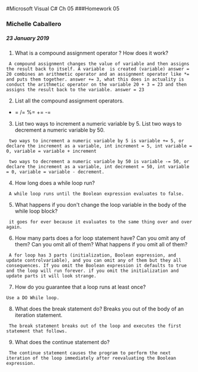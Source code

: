 #Microsoft Visual C# Ch 05
###Homework 05

### Michelle Caballero
##### 23 January 2019


1. What is a compound assignment operator ? How does it work?

`` A compound assignment changes the value of variable and then assigns the
result back to itself. A variable  is created (variable) answer = 20 combines an
arithmetic operator and an assignment operator like *= and puts them together.
answer += 3, what this does in actuality is conduct the arithmetic operator on
the variable 20 + 3 = 23 and then assigns the result back to the variable.
answer = 23``

2. List all the compound assignment operators.
* =
/=
%=
+=
-=


3. List two ways to increment a numeric variable by 5. List two ways to
decrement a numeric variable by 50.

`` two ways to increment a numeric variable by 5 is variable += 5, or declare
the increment as a variable, int increment = 5, int variable = 0, variable =
variable + increment``

`` two ways to decrement a numeric variable by 50 is variable -= 50, or declare
the increment as a variable, int decrement = 50, int variable = 0, variable =
variable - decrement.``


4. How long does a while loop run?

`` A while loop runs until the Boolean expression evaluates to false.``


5. What happens if you don't change the loop variable in the body of the while loop block?

`` it goes for ever because it evaluates to the same thing over and over again.``

6. How many parts does a for loop statement have? Can you omit any of them? Can you omit all of them? What happens if you omit all of them?

`` A for loop has 3 parts (initialization, Boolean expression, and update controlvariable), and you can omit any of them but they all consequences. If you omit the Boolean expression it defaults to true and the loop will run forever. if you omit the initialization and update parts it will look strange.``

7. How do you guarantee that a loop runs at least once?

``Use a DO While loop.``

8. What does the break statement do? Breaks you out of the body of an iteration statement.

`` The break statement breaks out of the loop and executes the first statement
that follows.``

9. What does the continue statement do?

`` The continue statement causes the program to perform the next iteration of the loop immediately after reevaluating the Boolean expression.``
